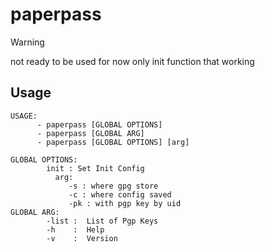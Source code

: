 # paperpass
> [!WARNING]
> not ready to be used for now only init function that working
## Usage
```
USAGE:
      - paperpass [GLOBAL OPTIONS]
      - paperpass [GLOBAL ARG]
      - paperpass [GLOBAL OPTIONS] [arg]

GLOBAL OPTIONS:
        init : Set Init Config
          arg:
             -s : where gpg store
             -c : where config saved
             -pk : with pgp key by uid
GLOBAL ARG:
        -list :  List of Pgp Keys
        -h    :  Help
        -v    :  Version
```
